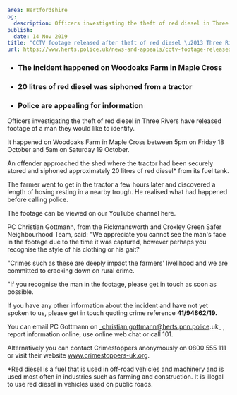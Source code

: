 ```yaml
area: Hertfordshire
og:
  description: Officers investigating the theft of red diesel in Three Rivers have released footage of a man they would like to identify.
publish:
  date: 14 Nov 2019
title: "CCTV footage released after theft of red diesel \u2013 Three Rivers"
url: https://www.herts.police.uk/news-and-appeals/cctv-footage-released-after-theft-of-red-diesel-three-rivers-1022
```

* ### The incident happened on Woodoaks Farm in Maple Cross

 * ### 20 litres of red diesel was siphoned from a tractor

 * ### Police are appealing for information

Officers investigating the theft of red diesel in Three Rivers have released footage of a man they would like to identify.

It happened on Woodoaks Farm in Maple Cross between 5pm on Friday 18 October and 5am on Saturday 19 October.

An offender approached the shed where the tractor had been securely stored and siphoned approximately 20 litres of red diesel* from its fuel tank.

The farmer went to get in the tractor a few hours later and discovered a length of hosing resting in a nearby trough. He realised what had happened before calling police.

The footage can be viewed on our YouTube channel here.

PC Christian Gottmann, from the Rickmansworth and Croxley Green Safer Neighbourhood Team, said: "We appreciate you cannot see the man's face in the footage due to the time it was captured, however perhaps you recognise the style of his clothing or his gait?

"Crimes such as these are deeply impact the farmers' livelihood and we are committed to cracking down on rural crime.

"If you recognise the man in the footage, please get in touch as soon as possible.

If you have any other information about the incident and have not yet spoken to us, please get in touch quoting crime reference **41/94862/19.**

You can email PC Gottmann on _christian.gottmann@herts.pnn.police.uk_ , report information online, use online web chat or call 101.

Alternatively you can contact Crimestoppers anonymously on 0800 555 111 or visit their website www.crimestoppers-uk.org.

*Red diesel is a fuel that is used in off-road vehicles and machinery and is used most often in industries such as farming and construction. It is illegal to use red diesel in vehicles used on public roads.
